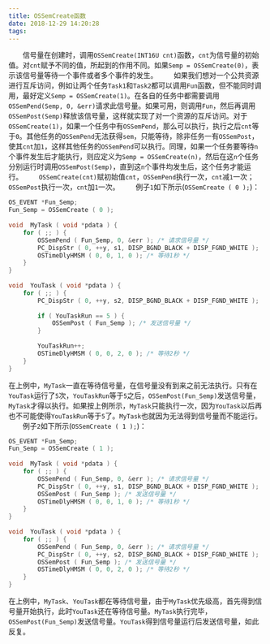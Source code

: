```yaml
---
title: OSSemCreate函数
date: 2018-12-29 14:20:28
tags:
---
```

&emsp;&emsp;信号量在创建时，调用`OSSemCreate(INT16U cnt)`函数，`cnt`为信号量的初始值。对`cnt`赋予不同的值，所起到的作用不同。如果`Semp = OSSemCreate(0)`，表示该信号量等待一个事件或者多个事件的发生。
&emsp;&emsp;如果我们想对一个公共资源进行互斥访问，例如让两个任务`Task1`和`Task2`都可以调用`Fun`函数，但不能同时调用，最好定义`Semp = OSSemCreate(1)`。在各自的任务中都需要调用`OSSemPend(Semp, 0, &err)`请求此信号量。如果可用，则调用`Fun`，然后再调用`OSSemPost(Semp)`释放该信号量，这样就实现了对一个资源的互斥访问。对于`OSSemCreate(1)`，如果一个任务中有`OSSemPend`，那么可以执行，执行之后`cnt`等于`0`。其他任务的`OSSemPend`无法获得`sem`，只能等待，除非任务一有`OSSemPost`，使其`cnt`加`1`，这样其他任务的`OSSemPend`可以执行。同理，如果一个任务要等待`n`个事件发生后才能执行，则应定义为`Semp = OSSemCreate(n)`，然后在这`n`个任务分别运行时调用`OSSemPost(Semp)`，直到这`n`个事件均发生后，这个任务才能运行。
&emsp;&emsp;`OSSemCreate(cnt)`赋初始值`cnt`，`OSSemPend`执行一次，`cnt`减`1`一次；`OSSemPost`执行一次，`cnt`加`1`一次。
&emsp;&emsp;例子`1`如下所示(`OSSemCreate ( 0 );`)：

``` c
OS_EVENT *Fun_Semp;
Fun_Semp = OSSemCreate ( 0 );
​
void  MyTask ( void *pdata ) {
    for ( ;; ) {
        OSSemPend ( Fun_Semp, 0, &err ); /* 请求信号量 */
        PC_DispStr ( 0, ++y, s1, DISP_BGND_BLACK + DISP_FGND_WHITE );
        OSTimeDlyHMSM ( 0, 0, 1, 0 ); /* 等待1秒 */
    }
}
​
void  YouTask ( void *pdata ) {
    for ( ;; ) {
        PC_DispStr ( 0, ++y, s2, DISP_BGND_BLACK + DISP_FGND_WHITE );
​
        if ( YouTaskRun == 5 ) {
            OSSemPost ( Fun_Semp ); /* 发送信号量 */
        }
​
        YouTaskRun++;
        OSTimeDlyHMSM ( 0, 0, 2, 0 ); /* 等待2秒 */
    }
}
```

在上例中，`MyTask`一直在等待信号量，在信号量没有到来之前无法执行。只有在`YouTask`运行了`5`次，`YouTaskRun`等于`5`之后，`OSSemPost(Fun_Semp)`发送信号量，`MyTask`才得以执行。如果按上例所示，`MyTask`只能执行一次，因为`YouTask`以后再也不可能使得`YouTaskRun`等于`5`了。`MyTask`也就因为无法得到信号量而不能运行。
&emsp;&emsp;例子`2`如下所示(`OSSemCreate ( 1 );`)：

``` c
OS_EVENT *Fun_Semp;
Fun_Semp = OSSemCreate ( 1 );
​
void  MyTask ( void *pdata ) {
    for ( ;; ) {
        OSSemPend ( Fun_Semp, 0, &err ); /* 请求信号量 */
        PC_DispStr ( 0, ++y, s1, DISP_BGND_BLACK + DISP_FGND_WHITE );
        OSSemPost ( Fun_Semp ); /* 发送信号量 */
        OSTimeDlyHMSM ( 0, 0, 1, 0 ); /* 等待1秒 */
    }
}
​
void  YouTask ( void *pdata ) {
    for ( ;; ) {
        OSSemPend ( Fun_Semp, 0, &err ); /* 请求信号量 */
        PC_DispStr ( 0, ++y, s2, DISP_BGND_BLACK + DISP_FGND_WHITE );
        OSSemPost ( Fun_Semp ); /* 发送信号量 */
        OSTimeDlyHMSM ( 0, 0, 2, 0 ); /* 等待2秒 */
    }
}
```

在上例中，`MyTask`、`YouTask`都在等待信号量，由于`MyTask`优先级高，首先得到信号量开始执行，此时`YouTask`还在等待信号量。`MyTask`执行完毕，`OSSemPost(Fun_Semp)`发送信号量。`YouTask`得到信号量运行后发送信号量，如此反复。